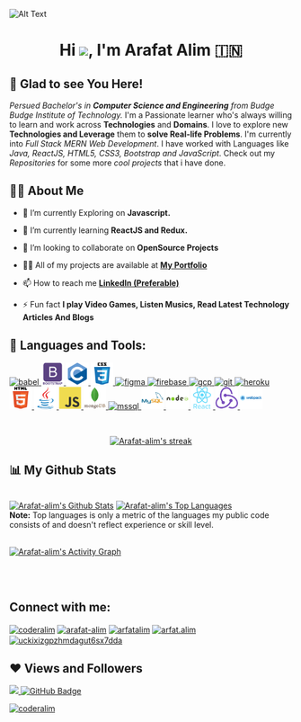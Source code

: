 <!-- <a href="#"><img width="100%" height="auto" src="https://i.imgur.com/iXuL1HG.png" height="175px"/></a> -->

![Alt Text](./creamy.gif?s=200)

<h1 align="center">Hi <img src="https://raw.githubusercontent.com/MartinHeinz/MartinHeinz/master/wave.gif" width="30px">, I'm Arafat Alim 🇮🇳</h1>

<h2 align="center"></h2>

## 🤩 Glad to see You Here!

_Persued Bachelor's in **Computer Science and Engineering** from Budge Budge Institute of Technology._ I'm a Passionate learner who's always willing to learn and work across **Technologies** and **Domains**. I love to explore new **Technologies and Leverage** them to **solve Real-life Problems**. I'm currently into _Full Stack MERN Web Development_. I have worked with Languages like _Java, ReactJS, HTML5, CSS3, Bootstrap and JavaScript_. Check out my _Repositories_ for some more _cool projects_ that i have done.

## 🙋‍♂️ About Me

- 🔭 I’m currently Exploring on **Javascript.**

- 🌱 I’m currently learning **ReactJS and Redux.**

- 👯 I’m looking to collaborate on **OpenSource Projects**

- 👨‍💻 All of my projects are available at **[My Portfolio](https://arafat-alim.github.io/JavaScriptProjects/)**

- 📫 How to reach me **[LinkedIn (Preferable)](https://www.linkedin.com/in/arafat-alim/)**

- ⚡ Fun fact **I play Video Games, Listen Musics, Read Latest Technology Articles And Blogs**

## 🚀 Languages and Tools:

<p align="left"> <a href="https://babeljs.io/" target="_blank"> <img src="https://www.vectorlogo.zone/logos/babeljs/babeljs-icon.svg" alt="babel" width="40" height="40"/> </a> <a href="https://getbootstrap.com" target="_blank"> <img src="https://raw.githubusercontent.com/devicons/devicon/master/icons/bootstrap/bootstrap-plain-wordmark.svg" alt="bootstrap" width="40" height="40"/> </a> <a href="https://www.cprogramming.com/" target="_blank"> <img src="https://raw.githubusercontent.com/devicons/devicon/master/icons/c/c-original.svg" alt="c" width="40" height="40"/> </a> <a href="https://www.w3schools.com/css/" target="_blank"> <img src="https://raw.githubusercontent.com/devicons/devicon/master/icons/css3/css3-original-wordmark.svg" alt="css3" width="40" height="40"/> </a> <a href="https://www.figma.com/" target="_blank"> <img src="https://www.vectorlogo.zone/logos/figma/figma-icon.svg" alt="figma" width="40" height="40"/> </a> <a href="https://firebase.google.com/" target="_blank"> <img src="https://www.vectorlogo.zone/logos/firebase/firebase-icon.svg" alt="firebase" width="40" height="40"/> </a> <a href="https://cloud.google.com" target="_blank"> <img src="https://www.vectorlogo.zone/logos/google_cloud/google_cloud-icon.svg" alt="gcp" width="40" height="40"/> </a> <a href="https://git-scm.com/" target="_blank"> <img src="https://www.vectorlogo.zone/logos/git-scm/git-scm-icon.svg" alt="git" width="40" height="40"/> </a> <a href="https://heroku.com" target="_blank"> <img src="https://www.vectorlogo.zone/logos/heroku/heroku-icon.svg" alt="heroku" width="40" height="40"/> </a> <a href="https://www.w3.org/html/" target="_blank"> <img src="https://raw.githubusercontent.com/devicons/devicon/master/icons/html5/html5-original-wordmark.svg" alt="html5" width="40" height="40"/> </a> <a href="https://www.java.com" target="_blank"> <img src="https://raw.githubusercontent.com/devicons/devicon/master/icons/java/java-original.svg" alt="java" width="40" height="40"/> </a> <a href="https://developer.mozilla.org/en-US/docs/Web/JavaScript" target="_blank"> <img src="https://raw.githubusercontent.com/devicons/devicon/master/icons/javascript/javascript-original.svg" alt="javascript" width="40" height="40"/> </a> <a href="https://www.mongodb.com/" target="_blank"> <img src="https://raw.githubusercontent.com/devicons/devicon/master/icons/mongodb/mongodb-original-wordmark.svg" alt="mongodb" width="40" height="40"/> </a> <a href="https://www.microsoft.com/en-us/sql-server" target="_blank"> <img src="https://www.svgrepo.com/show/303229/microsoft-sql-server-logo.svg" alt="mssql" width="40" height="40"/> </a> <a href="https://www.mysql.com/" target="_blank"> <img src="https://raw.githubusercontent.com/devicons/devicon/master/icons/mysql/mysql-original-wordmark.svg" alt="mysql" width="40" height="40"/> </a> <a href="https://nodejs.org" target="_blank"> <img src="https://raw.githubusercontent.com/devicons/devicon/master/icons/nodejs/nodejs-original-wordmark.svg" alt="nodejs" width="40" height="40"/> </a> <a href="https://reactjs.org/" target="_blank"> <img src="https://raw.githubusercontent.com/devicons/devicon/master/icons/react/react-original-wordmark.svg" alt="react" width="40" height="40"/> </a> <a href="https://redux.js.org" target="_blank"> <img src="https://raw.githubusercontent.com/devicons/devicon/master/icons/redux/redux-original.svg" alt="redux" width="40" height="40"/> </a> <a href="https://webpack.js.org" target="_blank"> <img src="https://raw.githubusercontent.com/devicons/devicon/d00d0969292a6569d45b06d3f350f463a0107b0d/icons/webpack/webpack-original-wordmark.svg" alt="webpack" width="40" height="40"/> </a> </p>
<!-- [![React Badge](https://img.shields.io/badge/-React-61DBFB?style=for-the-badge&labelColor=black&logo=react&logoColor=61DBFB)](#)  [![Javascript Badge](https://img.shields.io/badge/-Javascript-F0DB4F?style=for-the-badge&labelColor=black&logo=javascript&logoColor=F0DB4F)](#) [![Typescript Badge](https://img.shields.io/badge/-Typescript-007acc?style=for-the-badge&labelColor=black&logo=typescript&logoColor=007acc)](#) [![Nodejs Badge](https://img.shields.io/badge/-Nodejs-3C873A?style=for-the-badge&labelColor=black&logo=node.js&logoColor=3C873A)](#) [![GraphQL Badge](https://img.shields.io/badge/-GraphQl-e535ab?style=for-the-badge&labelColor=black&logo=node.js&logoColor=e535ab)](#) -->
<br/>

<p align="center">
    <a href="https://github.com/Arafat-alim/github-readme-streak-stats">
        <img title="🔥 Get streak stats for your profile at git.io/streak-stats" alt="Arafat-alim's streak" src="https://github-readme-streak-stats.herokuapp.com/?user=Arafat-alim&theme=black-ice&hide_border=true&stroke=0000&background=060A0CD0"/>
    </a>
</p>

## 📊 My Github Stats

  <br/>
    <a href="https://github.com/Arafat-alim/github-readme-stats"><img alt="Arafat-alim's Github Stats" src="https://github-readme-stats.vercel.app/api?username=Arafat-alim&show_icons=true&count_private=true&theme=react&hide_border=true&bg_color=0D1117" /></a>
  <a href="https://github.com/Arafat-alim/github-readme-stats"><img alt="Arafat-alim's Top Languages" src="https://github-readme-stats.vercel.app/api/top-langs/?username=Arafat-alim&langs_count=8&count_private=true&layout=compact&theme=react&hide_border=true&bg_color=0D1117" /></a>
  <br/>
  <b>Note:</b> Top languages is only a metric of the languages my public code consists of and doesn't reflect experience or skill level.

<br/>
<br/>

<a href="https://github.com/Arafat-alim/github-readme-activity-graph"><img alt="Arafat-alim's Activity Graph" src="https://activity-graph.herokuapp.com/graph?username=Arafat-alim&bg_color=0D1117&color=5BCDEC&line=5BCDEC&point=FFFFFF&hide_border=true" /></a>

<br/>
<br/>

## Connect with me:

<p align="left">
<a href="https://twitter.com/coderalim" target="blank"><img align="center" src="https://raw.githubusercontent.com/rahuldkjain/github-profile-readme-generator/master/src/images/icons/Social/twitter.svg" alt="coderalim" height="30" width="40" /></a>
<a href="https://linkedin.com/in/arafat-alim" target="blank"><img align="center" src="https://raw.githubusercontent.com/rahuldkjain/github-profile-readme-generator/master/src/images/icons/Social/linked-in-alt.svg" alt="arafat-alim" height="30" width="40" /></a>
<a href="https://fb.com/arfatalim" target="blank"><img align="center" src="https://raw.githubusercontent.com/rahuldkjain/github-profile-readme-generator/master/src/images/icons/Social/facebook.svg" alt="arfatalim" height="30" width="40" /></a>
<a href="https://instagram.com/arfat.alim" target="blank"><img align="center" src="https://raw.githubusercontent.com/rahuldkjain/github-profile-readme-generator/master/src/images/icons/Social/instagram.svg" alt="arfat.alim" height="30" width="40" /></a>
<a href="https://www.youtube.com/c/uckixizgpzhmdagut6sx7dda" target="blank"><img align="center" src="https://raw.githubusercontent.com/rahuldkjain/github-profile-readme-generator/master/src/images/icons/Social/youtube.svg" alt="uckixizgpzhmdagut6sx7dda" height="30" width="40" /></a>
</p>

</p>

## ❤ Views and Followers

<a href="https://github.com/Arafat-alim/github-profile-views-counter">
    <img src="https://komarev.com/ghpvc/?username=Arafat-alim">
</a>
<a href="https://github.com/Arafat-alim?tab=followers"><img src="https://img.shields.io/github/followers/Arafat-alim?label=Followers&style=social" alt="GitHub Badge"></a>

<p align="left"> <a href="https://twitter.com/coderalim" target="blank"><img src="https://img.shields.io/twitter/follow/coderalim?logo=twitter&style=for-the-badge" alt="coderalim" /></a> </p>
